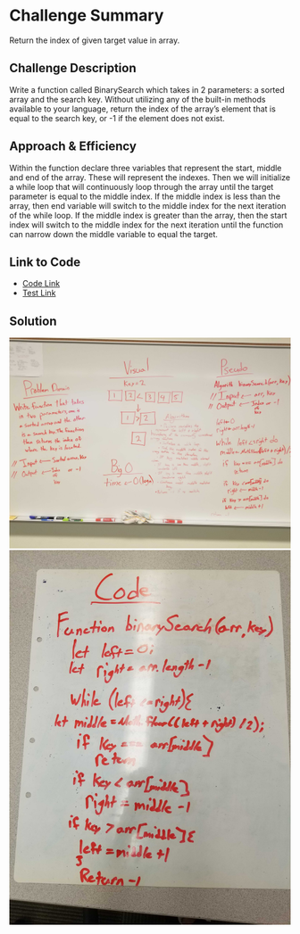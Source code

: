 # Challenge Summary
Return the index of given target value in array.

## Challenge Description
Write a function called BinarySearch which takes in 2 parameters: a sorted array and the search key. Without utilizing any of the built-in methods available to your language, return the index of the array’s element that is equal to the search key, or -1 if the element does not exist.

## Approach & Efficiency
Within the function declare three variables that represent the start, middle and end of the array. These will represent the indexes. Then we will initialize a while loop that will continuously loop through the array until the target parameter is equal to the middle index. If the middle index is less than the array, then end variable will switch to the middle index for the next iteration of the while loop. If the middle index is greater than the array, then the start index will switch to the middle index for the next iteration until the function can narrow down the middle variable to equal the target.

 ## Link to Code
 * [Code Link](./array-binary-search.js)
 * [Test Link](./__tests__/array-binary-search.test.js)

## Solution
![whiteBoard](./assets/whiteboard2.jpg)
![whiteBoard](./assets/whiteboard.jpg)
